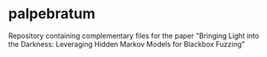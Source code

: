 # palpebratum
Repository containing complementary files for the paper "Bringing Light into the Darkness: Leveraging Hidden Markov Models for Blackbox Fuzzing"
